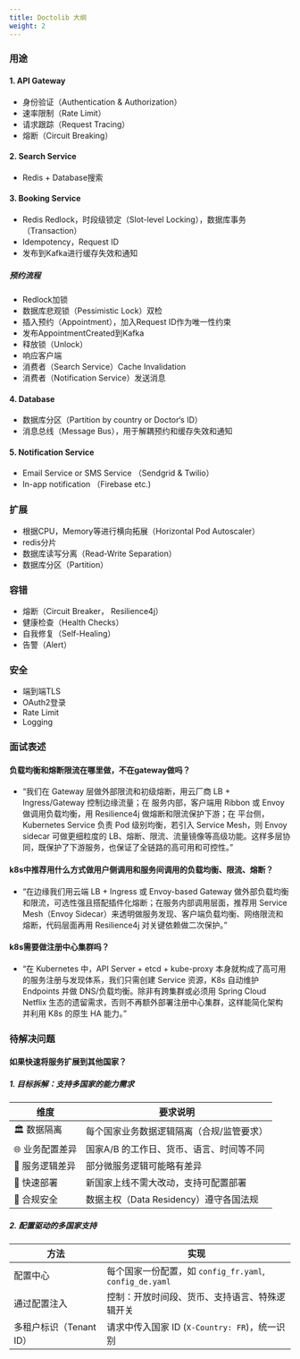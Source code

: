 ```yaml
---
title: Doctolib 大纲
weight: 2
---
```


### 用途
#### 1. API Gateway
- 身份验证（Authentication & Authorization）
- 速率限制（Rate Limit）
- 请求跟踪（Request Tracing）
- 熔断（Circuit Breaking）
#### 2. Search Service
- Redis + Database搜索
#### 3. Booking Service
- Redis Redlock，时段级锁定（Slot-level Locking），数据库事务（Transaction）
- Idempotency，Request ID
- 发布到Kafka进行缓存失效和通知
##### 预约流程
- Redlock加锁
- 数据库悲观锁（Pessimistic Lock）双检
- 插入预约（Appointment），加入Request ID作为唯一性约束
- 发布AppointmentCreated到Kafka
- 释放锁（Unlock）
- 响应客户端
- 消费者（Search Service）Cache Invalidation
- 消费者（Notification Service）发送消息
#### 4. Database
- 数据库分区（Partition by country or Doctor‘s ID）
- 消息总线（Message Bus），用于解耦预约和缓存失效和通知
#### 5. Notification Service
- Email Service or SMS Service （Sendgrid & Twilio）
- In-app notification （Firebase etc.)

### 扩展
- 根据CPU，Memory等进行横向拓展（Horizontal Pod Autoscaler）
- redis分片
- 数据库读写分离（Read-Write Separation）
- 数据库分区（Partition）

### 容错
- 熔断（Circuit Breaker， Resilience4j）
- 健康检查（Health Checks）
- 自我修复（Self-Healing）
- 告警（Alert）

### 安全
- 端到端TLS
- OAuth2登录
- Rate Limit
- Logging

### 面试表述
#### 负载均衡和熔断限流在哪里做，不在gateway做吗？
- “我们在 Gateway 层做外部限流和初级熔断，用云厂商 LB + Ingress/Gateway 控制边缘流量；在 服务内部，客户端用 Ribbon 或 Envoy 做调用负载均衡，用 Resilience4j 做熔断和限流保护下游；在 平台侧，Kubernetes Service 负责 Pod 级别均衡，若引入 Service Mesh，则 Envoy sidecar 可做更细粒度的 LB、熔断、限流、流量镜像等高级功能。这样多层协同，既保护了下游服务，也保证了全链路的高可用和可控性。”
#### k8s中推荐用什么方式做用户侧调用和服务间调用的负载均衡、限流、熔断？
- “在边缘我们用云端 LB + Ingress 或 Envoy-based Gateway 做外部负载均衡和限流，可选性强且搭配插件化熔断；在服务内部调用层面，推荐用 Service Mesh（Envoy Sidecar）来透明做服务发现、客户端负载均衡、网络限流和熔断，代码层面再用 Resilience4j 对关键依赖做二次保护。”
#### k8s需要做注册中心集群吗？
- “在 Kubernetes 中，API Server + etcd + kube-proxy 本身就构成了高可用的服务注册与发现体系，我们只需创建 Service 资源，K8s 自动维护 Endpoints 并做 DNS/负载均衡。除非有跨集群或必须用 Spring Cloud Netflix 生态的遗留需求，否则不再额外部署注册中心集群，这样能简化架构并利用 K8s 的原生 HA 能力。”

### 待解决问题
#### 如果快速将服务扩展到其他国家？
##### 1. 目标拆解：支持多国家的能力需求
| 维度        | 要求说明                       |
| --------- | -------------------------- |
| 🏛 数据隔离   | 每个国家业务数据逻辑隔离（合规/监管要求）      |
| 🌐 业务配置差异 | 国家A/B 的工作日、货币、语言、时间等不同     |
| 🧰 服务逻辑差异 | 部分微服务逻辑可能略有差异              |
| 🚀 快速部署   | 新国家上线不需大改动，支持可配置部署         |
| 🔐 合规安全   | 数据主权（Data Residency）遵守各国法规 |
##### 2. 配置驱动的多国家支持
| 方法               | 实现                                            |
| ---------------- | --------------------------------------------- |
| 配置中心             | 每个国家一份配置，如 `config_fr.yaml`, `config_de.yaml` |
| 通过配置注入           | 控制：开放时间段、货币、支持语言、特殊逻辑开关                       |
| 多租户标识（Tenant ID） | 请求中传入国家 ID (`X-Country: FR`)，统一识别             |

